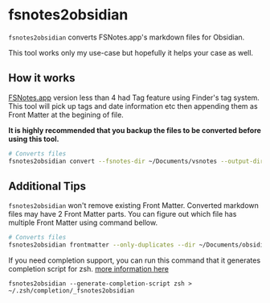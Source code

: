 # fsnotes2obsidian

`fsnotes2obsidian` converts FSNotes.app's markdown files for Obsidian.

This tool works only my use-case but hopefully it helps your case as well.

## How it works

[FSNotes.app](https://fsnot.es/) version less than 4 had Tag feature using Finder's tag system. This tool will pick up tags and date information etc then appending them as Front Matter at the begining of file.

**It is highly recommended that you backup the files to be converted before using this tool.**

```sh
# Converts files
fsnotes2obsidian convert --fsnotes-dir ~/Documents/vsnotes --output-dir ~/Documents/obsidian_notes/converted --tag converted
```

## Additional Tips

`fsnotes2obsidian` won't remove existing Front Matter. Converted markdown files may have 2 Front Matter parts. You can figure out which file has multiple Front Matter using command bellow.

```sh
# Converts files
fsnotes2obsidian frontmatter --only-duplicates --dir ~/Documents/obsidian_notes/converted
```

If you need completion support, you can run this command that it generates completion script for zsh. [more information here](https://github.com/apple/swift-argument-parser/blob/main/Documentation/07%20Completion%20Scripts.md)

```
fsnotes2obsidian --generate-completion-script zsh > ~/.zsh/completion/_fsnotes2obsidian
```
